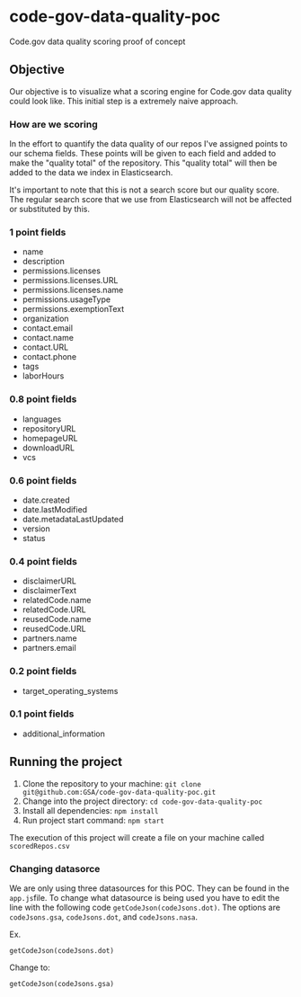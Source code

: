 # code-gov-data-quality-poc

Code.gov data quality scoring proof of concept

## Objective

Our objective is to visualize what a scoring engine for Code.gov data quality could look like. This initial step is a extremely naive approach.

### How are we scoring

In the effort to quantify the data quality of our repos I've assigned points to our schema fields.
These points will be given to each field and added to make the "quality total" of the repository.
This "quality total" will then be added to the data we index in Elasticsearch.

It's important to note that this is not a search score but our quality score.
The regular search score that we use from Elasticsearch will not be affected or substituted by this.

### 1 point fields

* name
* description
* permissions.licenses
* permissions.licenses.URL
* permissions.licenses.name
* permissions.usageType
* permissions.exemptionText
* organization
* contact.email
* contact.name
* contact.URL
* contact.phone
* tags
* laborHours

### 0.8 point fields

* languages
* repositoryURL
* homepageURL
* downloadURL
* vcs

### 0.6 point fields

* date.created
* date.lastModified
* date.metadataLastUpdated
* version
* status

### 0.4 point fields

* disclaimerURL
* disclaimerText
* relatedCode.name
* relatedCode.URL
* reusedCode.name
* reusedCode.URL
* partners.name
* partners.email

### 0.2 point fields

* target_operating_systems

### 0.1 point fields

* additional_information

## Running the project

1. Clone the repository to your machine: `git clone git@github.com:GSA/code-gov-data-quality-poc.git`
2. Change into the project directory: `cd code-gov-data-quality-poc`
3. Install all dependencies: `npm install`
4. Run project start command: `npm start`

The execution of this project will create a file on your machine called `scoredRepos.csv`

### Changing datasorce

We are only using three datasources for this POC. They can be found in the `app.js`file. To change what datasource is being used you have to edit the line with the following code `getCodeJson(codeJsons.dot)`. The options are `codeJsons.gsa`, `codeJsons.dot`, and `codeJsons.nasa`.

Ex.

```
getCodeJson(codeJsons.dot)
```

Change to:

```
getCodeJson(codeJsons.gsa)
```